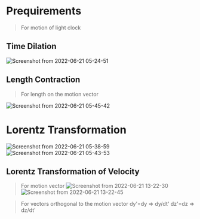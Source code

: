 # Prequirements
> For motion of light clock

## Time Dilation
![Screenshot from 2022-06-21 05-24-51](https://user-images.githubusercontent.com/45451908/174679576-53167eda-dd44-493b-b574-0e70c0900ae7.png)

## Length Contraction
> For length on the motion vector

![Screenshot from 2022-06-21 05-45-42](https://user-images.githubusercontent.com/45451908/174681468-ccab8c12-d833-469b-86f2-2051d459dcab.png)

# Lorentz Transformation
![Screenshot from 2022-06-21 05-38-59](https://user-images.githubusercontent.com/45451908/174680888-c9cbf7a7-4315-4a0b-a0a2-9a8f25679c60.png)
![Screenshot from 2022-06-21 05-43-53](https://user-images.githubusercontent.com/45451908/174681299-2715fda1-cf24-4595-95b0-007bdfc058eb.png)

## Lorentz Transformation of Velocity
> For motion vector
![Screenshot from 2022-06-21 13-22-30](https://user-images.githubusercontent.com/45451908/174722606-844a8bc9-7bb4-4779-9b7b-2022342acf39.png)
![Screenshot from 2022-06-21 13-22-45](https://user-images.githubusercontent.com/45451908/174722634-7a70c6c6-5836-49c0-b7ba-727d89bf828d.png)

> For vectors orthogonal to the motion vector
> dy'=dy => dy/dt'
> dz'=dz => dz/dt'

